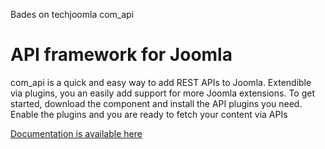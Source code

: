Bades on techjoomla com_api

# API framework for Joomla

com_api is a quick and easy way to add REST APIs to Joomla. Extendible via plugins, you an easily add support for more Joomla extensions. To get started, download the component and install the API plugins you need. Enable the plugins and you are ready to fetch your content via APIs

[Documentation is available here](http://techjoomla.github.io/com_api)
